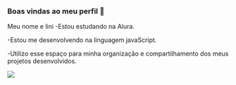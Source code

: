 ### Boas vindas ao meu perfil 🥕

Meu nome e lini
-Estou estudando na Alura.

-Estou me desenvolvendo na linguagem javaScript.

-Utilizo esse espaço para minha organização e compartilhamento dos meus projetos desenvolvidos.




![](https://media1.tenor.com/m/LJ3JNWFzFYMAAAAd/cute-bunny-carrot-animated.gif
)














